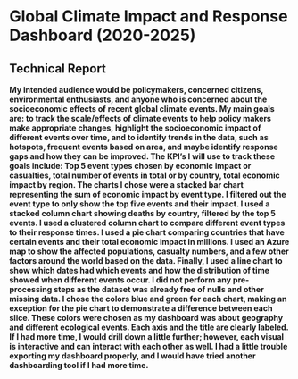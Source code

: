 # Global Climate Impact and Response Dashboard (2020-2025)
<b></b>
<H2>Technical Report</H2>
<b>My intended audience would be policymakers, concerned citizens, environmental enthusiasts, and anyone who is concerned about the socioeconomic effects of recent global climate events. My main goals are: to track the scale/effects of climate events to help policy makers make appropriate changes, highlight the socioeconomic impact of different events over time, and to identify trends in the data, such as hotspots, frequent events based on area, and maybe identify response gaps and how they can be improved. The KPI’s I will use to track these goals include: Top 5 event types chosen by economic impact or casualties, total number of events in total or by country, total economic impact by region. The charts I chose were a stacked bar chart representing the sum of economic impact by event type. I filtered out the event type to only show the top five events and their impact. I used a stacked column chart showing deaths by country, filtered by the top 5 events. I used a clustered column chart to compare different event types to their response times. I used a pie chart comparing countries that have certain events and their total economic impact in millions. I used an Azure map to show the affected populations, casualty numbers, and a few other factors around the world based on the data. Finally, I used a line chart to show which dates had which events and how the distribution of time showed when different events occur. I did not perform any pre-processing steps as the dataset was already free of nulls and other missing data. I chose the colors blue and green for each chart, making an exception for the pie chart to demonstrate a difference between each slice. These colors were chosen as my dashboard was about geography and different ecological events. Each axis and the title are clearly labeled. If I had more time, I would drill down a little further; however, each visual is interactive and can interact with each other as well. I had a little trouble exporting my dashboard properly, and I would have tried another dashboarding tool if I had more time. </b>
<ul>
